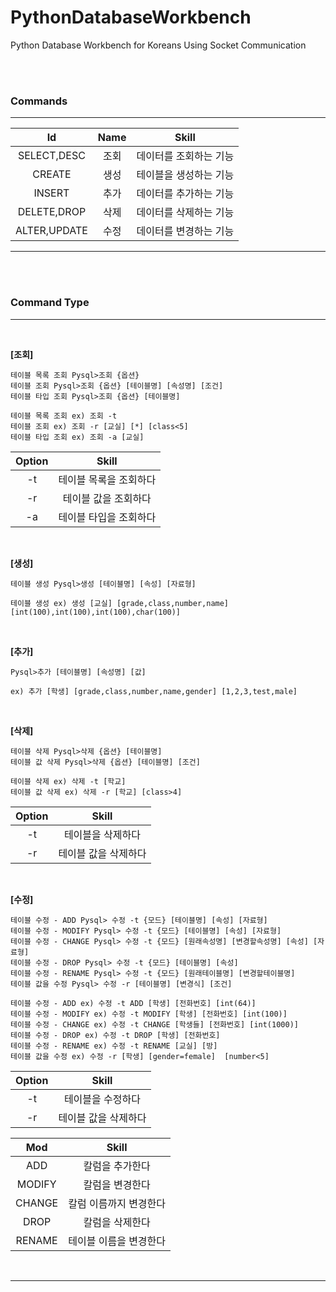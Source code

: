 # PythonDatabaseWorkbench
Python Database Workbench for Koreans Using Socket Communication


<br><br>


### **Commands**
---
|Id|Name|Skill|
|:---:|:---:|:---:|
|SELECT,DESC|조회|데이터를 조회하는 기능|
|CREATE|생성|테이블을 생성하는 기능|
|INSERT|추가|데이터를 추가하는 기능|
|DELETE,DROP|삭제|데이터를 삭제하는 기능|
|ALTER,UPDATE|수정|데이터를 변경하는 기능|
---


<br><br>


### **Command Type**
---

<br>

**[조회]**
```
테이블 목록 조회 Pysql>조회 {옵션}
테이블 조회 Pysql>조회 {옵션} [테이블명] [속성명] [조건]
테이블 타입 조회 Pysql>조회 {옵션} [테이블명]
```
```
테이블 목록 조회 ex) 조회 -t
테이블 조회 ex) 조회 -r [교실] [*] [class<5]
테이블 타입 조회 ex) 조회 -a [교실]
```
|Option|Skill|
|:---:|:---:|
|-t|테이블 목록을 조회하다|
|-r|테이블 값을 조회하다|
|-a|테이블 타입을 조회하다|

<br>

**[생성]**
```
테이블 생성 Pysql>생성 [테이블명] [속성] [자료형]
```
```
테이블 생성 ex) 생성 [교실] [grade,class,number,name] [int(100),int(100),int(100),char(100)]
```

<br>

**[추가]**
```
Pysql>추가 [테이블명] [속성명] [값]
```
```
ex) 추가 [학생] [grade,class,number,name,gender] [1,2,3,test,male]
```

<br>

**[삭제]**
```
테이블 삭제 Pysql>삭제 {옵션} [테이블명]
테이블 값 삭제 Pysql>삭제 {옵션} [테이블명] [조건]
```
```
테이블 삭제 ex) 삭제 -t [학교]
테이블 값 삭제 ex) 삭제 -r [학교] [class>4]
```
|Option|Skill|
|:---:|:---:|
|-t|테이블을 삭제하다|
|-r|테이블 값을 삭제하다|

<br>

**[수정]**
```
테이블 수정 - ADD Pysql> 수정 -t {모드} [테이블명] [속성] [자료형]
테이블 수정 - MODIFY Pysql> 수정 -t {모드} [테이블명] [속성] [자료형]
테이블 수정 - CHANGE Pysql> 수정 -t {모드} [원래속성명] [변경할속성명] [속성] [자료형]
테이블 수정 - DROP Pysql> 수정 -t {모드} [테이블명] [속성]
테이블 수정 - RENAME Pysql> 수정 -t {모드} [원래테이블명] [변경할테이블명]
테이블 값을 수정 Pysql> 수정 -r [테이블명] [변경식] [조건]
```
```
테이블 수정 - ADD ex) 수정 -t ADD [학생] [전화번호] [int(64)]
테이블 수정 - MODIFY ex) 수정 -t MODIFY [학생] [전화번호] [int(100)]
테이블 수정 - CHANGE ex) 수정 -t CHANGE [학생들] [전화번호] [int(1000)]
테이블 수정 - DROP ex) 수정 -t DROP [학생] [전화번호]
테이블 수정 - RENAME ex) 수정 -t RENAME [교실] [방]
테이블 값을 수정 ex) 수정 -r [학생] [gender=female]  [number<5]
```
|Option|Skill|
|:---:|:---:|
|-t|테이블을 수정하다|
|-r|테이블 값을 삭제하다|

|Mod|Skill|
|:---:|:---:|
|ADD|칼럼을 추가한다|
|MODIFY|칼럼을 변경한다|
|CHANGE|칼럼 이름까지 변경한다|
|DROP|칼럼을 삭제한다|
|RENAME|테이블 이름을 변경한다|

<br>

---


<br><br>


